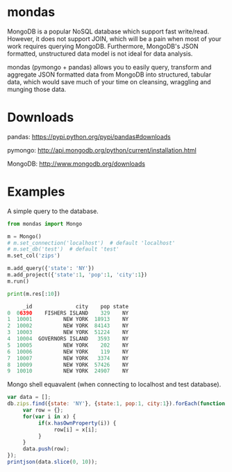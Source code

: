 mondas
======

MongoDB is a popular NoSQL database which support fast write/read. However, it does not support JOIN, which will be a pain when most of your work requires querying MongoDB. Furthermore, MongoDB's JSON formatted, unstructured data model is not ideal for data analysis.

mondas (pymongo + pandas) allows you to easily query, transform and aggregate JSON formatted data from MongoDB into structured, tabular data, which would save much of your time on cleansing, wraggling and munging those data.

Downloads
======
pandas: https://pypi.python.org/pypi/pandas#downloads

pymongo: http://api.mongodb.org/python/current/installation.html

MongoDB: http://www.mongodb.org/downloads

Examples
======
A simple query to the database. 
```python
from mondas import Mongo

m = Mongo()
# m.set_connection('localhost')  # default 'localhost'
# m.set_db('test')  # default 'test'
m.set_col('zips')

m.add_query({'state': 'NY'})
m.add_project({'state':1, 'pop':1, 'city':1})
m.run()

print(m.res[:10])

     _id              city    pop state
0  06390    FISHERS ISLAND    329    NY
1  10001          NEW YORK  18913    NY
2  10002          NEW YORK  84143    NY
3  10003          NEW YORK  51224    NY
4  10004  GOVERNORS ISLAND   3593    NY
5  10005          NEW YORK    202    NY
6  10006          NEW YORK    119    NY
7  10007          NEW YORK   3374    NY
8  10009          NEW YORK  57426    NY
9  10010          NEW YORK  24907    NY
```

Mongo shell equavalent (when connecting to localhost and test database).
```javascript
var data = [];
db.zips.find({state: 'NY'}, {state:1, pop:1, city:1}).forEach(function(x) {
     var row = {};
     for(var i in x) {
          if(x.hasOwnProperty(i)) {
               row[i] = x[i];
          }
     }
     data.push(row);
});
printjson(data.slice(0, 10));
```
